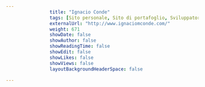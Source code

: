 ---
                title: "Ignacio Conde"
                tags: [Sito personale, Sito di portafoglio, Sviluppatore del software, Sviluppatore di videogiochi]
                externalUrl: "http://www.ignaciomconde.com/"
                weight: 671
                showDate: false
                showAuthor: false
                showReadingTime: false
                showEdit: false
                showLikes: false
                showViews: false
                layoutBackgroundHeaderSpace: false
                ---

